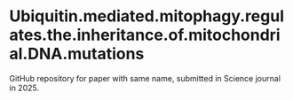 # Ubiquitin.mediated.mitophagy.regulates.the.inheritance.of.mitochondrial.DNA.mutations
GitHub repository for paper with same name, submitted in Science journal in 2025.
